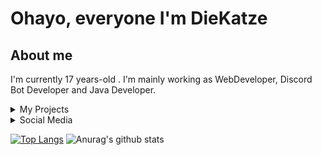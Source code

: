 # Ohayo, everyone I'm DieKatze

## About me
I'm currently 17 years-old . I'm mainly working as WebDeveloper, Discord Bot Developer and Java Developer.

<details>
  <summary>My Projects</summary>
  My Projects:

</details>

<details>
  <summary>Social Media</summary>
  Twitter: https://twitter.com/DieKatzeeee

  Discord:https://discord.com/users/292588280304893952
</details>

[![Top Langs](https://github-readme-stats.vercel.app/api/top-langs/?username=CuzImKatze&show_icons=true&theme=radical)](https://github.com/anuraghazra/github-readme-stats)
![Anurag's github stats](https://github-readme-stats.vercel.app/api?username=CuzImKatze&show_icons=true&theme=radical)

